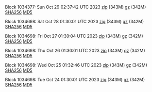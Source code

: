Block 1034377: Sun Oct 29 02:37:42 UTC 2023 [zip](https://files.01coin.io/mainnet/2023-10-29/bootstrap.dat.zip) (343M) [gz](https://files.01coin.io/mainnet/2023-10-29/bootstrap.dat.tar.gz) (342M) [SHA256](https://files.01coin.io/mainnet/2023-10-29/sha256.txt) [MD5](https://files.01coin.io/mainnet/2023-10-29/md5.txt)

Block 1034698: Sat Oct 28 01:30:01 UTC 2023 [zip](https://files.01coin.io/mainnet/2023-10-28/bootstrap.dat.zip) (343M) [gz](https://files.01coin.io/mainnet/2023-10-28/bootstrap.dat.tar.gz) (342M) [SHA256](https://files.01coin.io/mainnet/2023-10-28/sha256.txt) [MD5](https://files.01coin.io/mainnet/2023-10-28/md5.txt)

Block 1034698: Fri Oct 27 01:30:04 UTC 2023 [zip](https://files.01coin.io/mainnet/2023-10-27/bootstrap.dat.zip) (343M) [gz](https://files.01coin.io/mainnet/2023-10-27/bootstrap.dat.tar.gz) (342M) [SHA256](https://files.01coin.io/mainnet/2023-10-27/sha256.txt) [MD5](https://files.01coin.io/mainnet/2023-10-27/md5.txt)

Block 1034698: Thu Oct 26 01:30:01 UTC 2023 [zip](https://files.01coin.io/mainnet/2023-10-26/bootstrap.dat.zip) (343M) [gz](https://files.01coin.io/mainnet/2023-10-26/bootstrap.dat.tar.gz) (342M) [SHA256](https://files.01coin.io/mainnet/2023-10-26/sha256.txt) [MD5](https://files.01coin.io/mainnet/2023-10-26/md5.txt)

Block 1034698: Wed Oct 25 01:32:46 UTC 2023 [zip](https://files.01coin.io/mainnet/2023-10-25/bootstrap.dat.zip) (343M) [gz](https://files.01coin.io/mainnet/2023-10-25/bootstrap.dat.tar.gz) (342M) [SHA256](https://files.01coin.io/mainnet/2023-10-25/sha256.txt) [MD5](https://files.01coin.io/mainnet/2023-10-25/md5.txt)

Block 1034698: Tue Oct 24 01:30:01 UTC 2023 [zip](https://files.01coin.io/mainnet/2023-10-24/bootstrap.dat.zip) (343M) [gz](https://files.01coin.io/mainnet/2023-10-24/bootstrap.dat.tar.gz) (342M) [SHA256](https://files.01coin.io/mainnet/2023-10-24/sha256.txt) [MD5](https://files.01coin.io/mainnet/2023-10-24/md5.txt)
